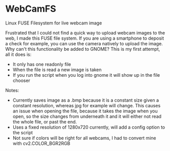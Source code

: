 # WebCamFS
Linux FUSE Filesystem for live webcam image

Frustrated that I could not find a quick way to upload webcam images to the web, I made this FUSE file system. If you are using a smartphone to deposit a check for example, you can use the camera natively to upload the image. Why can't this functionality be added to GNOME? This is my first attempt, all it does is:

- It only has one readonly file
- When the file is read a new image is taken
- If you run the script when you log into gnome it will show up in the file chooser


Notes:
- Currently saves image as a .bmp because it is a constant size given a constant resolution, whereas jpg for example will change. This causes an issue when opening the file, because it takes the image when you open, so the size changes from underneath it and it will either not read the whole file, or past the end.
- Uses a fixed resolution of 1280x720 currently, will add a config option to the script
- Not sure if colors will be right for all webcams, I had to convert mine with cv2.COLOR_BGR2RGB